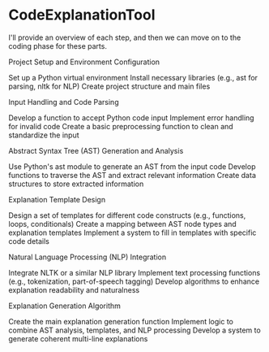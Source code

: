 # CodeExplanationTool

I'll provide an overview of each step, and then we can move on to the coding phase for these parts.

Project Setup and Environment Configuration


Set up a Python virtual environment
Install necessary libraries (e.g., ast for parsing, nltk for NLP)
Create project structure and main files


Input Handling and Code Parsing


Develop a function to accept Python code input
Implement error handling for invalid code
Create a basic preprocessing function to clean and standardize the input


Abstract Syntax Tree (AST) Generation and Analysis


Use Python's ast module to generate an AST from the input code
Develop functions to traverse the AST and extract relevant information
Create data structures to store extracted information


Explanation Template Design


Design a set of templates for different code constructs (e.g., functions, loops, conditionals)
Create a mapping between AST node types and explanation templates
Implement a system to fill in templates with specific code details


Natural Language Processing (NLP) Integration


Integrate NLTK or a similar NLP library
Implement text processing functions (e.g., tokenization, part-of-speech tagging)
Develop algorithms to enhance explanation readability and naturalness


Explanation Generation Algorithm


Create the main explanation generation function
Implement logic to combine AST analysis, templates, and NLP processing
Develop a system to generate coherent multi-line explanations